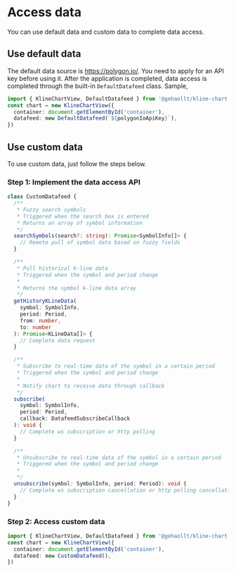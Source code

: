 # Access data

You can use default data and custom data to complete data access.

## Use default data

The default data source is https://polygon.io/. You need to apply for an API key before using it. After the application is completed, data access is completed through the built-in `DefaultDatafeed` class.
Sample,

```typescript
import { KlineChartView, DefaultDatafeed } from '@gehaollt/kline-chart'
const chart = new KlineChartView({
  container: document.getElementById('container'),
  datafeed: new DefaultDatafeed(`${polygonIoApiKey}`),
})
```

## Use custom data

To use custom data, just follow the steps below.

### Step 1: Implement the data access API

```typescript
class CustomDatafeed {
  /**
   * Fuzzy search symbols
   * Triggered when the search box is entered
   * Returns an array of symbol information
   */
  searchSymbols(search?: string): Promise<SymbolInfo[]> {
    // Remote pull of symbol data based on fuzzy fields
  }

  /**
   * Pull historical k-line data
   * Triggered when the symbol and period change
   *
   * Returns the symbol k-line data array
   */
  getHistoryKLineData(
    symbol: SymbolInfo,
    period: Period,
    from: number,
    to: number
  ): Promise<KLineData[]> {
    // Complete data request
  }

  /**
   * Subscribe to real-time data of the symbol in a certain period
   * Triggered when the symbol and period change
   *
   * Notify chart to receive data through callback
   */
  subscribe(
    symbol: SymbolInfo,
    period: Period,
    callback: DatafeedSubscribeCallback
  ): void {
    // Complete ws subscription or http polling
  }

  /**
   * Unsubscribe to real-time data of the symbol in a certain period
   * Triggered when the symbol and period change
   *
   */
  unsubscribe(symbol: SymbolInfo, period: Period): void {
    // Complete ws subscription cancellation or http polling cancellation
  }
}
```

### Step 2: Access custom data

```typescript
import { KlineChartView, DefaultDatafeed } from '@gehaollt/kline-chart'
const chart = new KlineChartView({
  container: document.getElementById('container'),
  datafeed: new CustomDatafeed(),
})
```

